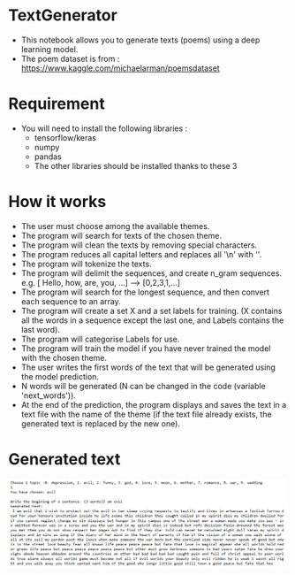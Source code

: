 # TextGenerator

- This notebook allows you to generate texts (poems) using a deep learning model.
- The poem dataset is from : https://www.kaggle.com/michaelarman/poemsdataset

# Requirement

- You will need to install the following libraries :
  - tensorflow/keras
  - numpy
  - pandas
  - The other libraries should be installed thanks to these 3

# How it works

- The user must choose among the available themes.
- The program will search for texts of the chosen theme.
- The program will clean the texts by removing special characters.
- The program reduces all capital letters and replaces all '\n' with ''.
- The program will tokenize the texts.
- The program will delimit the sequences, and create n_gram sequences. e.g. [ Hello, how, are, you, ...] --> [0,2,3,1,...]
- The program will search for the longest sequence, and then convert each sequence to an array.
- The program will create a set X and a set labels for training. (X contains all the words in a sequence except the last one, and Labels contains the last word).
- The program will categorise Labels for use.
- The program will train the model if you have never trained the model with the chosen theme.
- The user writes the first words of the text that will be generated using the model prediction.
- N words will be generated (N can be changed in the code (variable 'next_words')).
- At the end of the prediction, the program displays and saves the text in a text file with the name of the theme (if the text file already exists, the generated text is replaced by the new one).

# Generated text

<p align="center"><img src="output.png"\></p>
